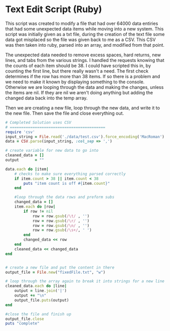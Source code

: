 # Text Edit Script (Ruby)

This script was created to modify a file that had over 64000 data entiries that had some unexpected data items while moving into a new system.  This script was initially given as a txt file, during the creation of the text file some data got misplaced so the file was given back to me as a CSV.  This CSV was then taken into ruby, parsed into an array, and modified from that point.  

The unexpected data needed to remove excess spaces, hard returns, new lines, and tabs from the various strings.  I handled the requests knowing that the counts of each item should be 38.  I could have scripted this in, by counting the first line, but there really wasn't a need.   The first check determines if the row has more than 38 items.  If so there is a problem and we need to make it known by displaying something to the console.  Otherwise we are looping through the data and making the changes, unless the items are nil.  If they are nil we aren't doing anything but adding the changed data back into the temp array.  

Then we are creating a new file, loop through the new data, and write it to the new file.  Then save the file and close everything out. 
```ruby 
# Completed Solution uses CSV 
# ==========================================
require 'csv'
input_string = File.read('./data/test.csv').force_encoding('MacRoman').encode('UTF-8')
data = CSV.parse(input_string, :col_sep => ',')

# create variable for new data to go into
cleaned_data = []
output       = ""

data.each do |item|
    # checks to make sure everything parsed correctly
    if item.count > 38 || item.count < 38
        puts "item count is off #{item.count}"
    end

    #loop through the data rows and preform subs
    changed_data = []
    item.each do |row|
        if row != nil
            row = row.gsub(/\t/ , '')
            row = row.gsub(/\r/ , '')
            row = row.gsub(/\n/ , '')
            row = row.gsub(/\s+/, ' ')
        end
        changed_data << row
    end
    cleaned_data << changed_data
end


# create a new file and put the content in there
output_file = File.new("fixedFile.txt", "w")

# loop through the array again to break it into strings for a new line
cleaned_data.each do |line|
    output = line.join('|')
    output += "\n"
    output_file.puts(output)
end

#close the file and finish up
output_file.close
puts "complete"
```
